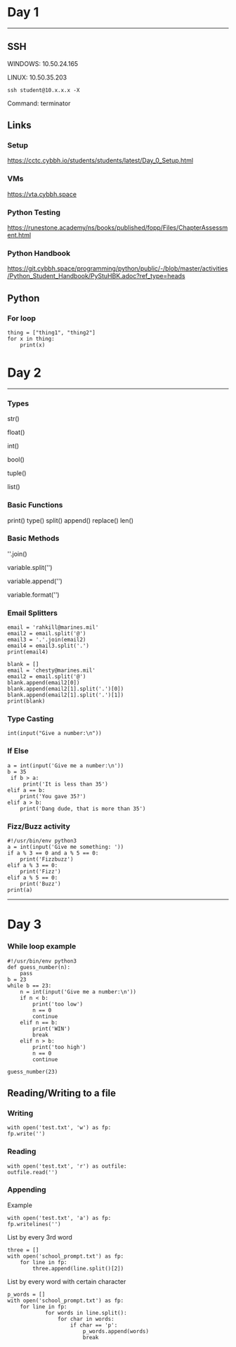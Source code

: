 # Day 1

<hr>

## SSH

WINDOWS:
10.50.24.165

LINUX:
10.50.35.203

```ssh student@10.x.x.x -X```

Command:
terminator

## Links

### Setup

https://cctc.cybbh.io/students/students/latest/Day_0_Setup.html

### VMs

https://vta.cybbh.space

### Python Testing
https://runestone.academy/ns/books/published/fopp/Files/ChapterAssessment.html

### Python Handbook

https://git.cybbh.space/programming/python/public/-/blob/master/activities/Python_Student_Handbook/PyStuHBK.adoc?ref_type=heads




## Python

### For loop

```
thing = ["thing1", "thing2"]
for x in thing:
    print(x)
```


# Day 2

<hr>

### Types

str() 

float() 

int() 

bool() 

tuple() 

list()

### Basic Functions

print() 
type() 
split() 
append()
replace()
len()

### Basic Methods

''.join()

variable.split('')

variable.append('')

variable.format('')


### Email Splitters
```
email = 'rahkill@marines.mil'
email2 = email.split('@')
email3 = '.'.join(email2)
email4 = email3.split('.')
print(email4)
```
```
blank = []
email = 'chesty@marines.mil'
email2 = email.split('@')
blank.append(email2[0])
blank.append(email2[1].split('.')[0])
blank.append(email2[1].split('.')[1])
print(blank)
```
### Type Casting

```
int(input("Give a number:\n"))
```
### If Else

```
a = int(input('Give me a number:\n'))
b = 35
 if b > a:
     print('It is less than 35')
elif a == b:
    print('You gave 35?')
elif a > b:
    print('Dang dude, that is more than 35')
```
### Fizz/Buzz activity
```
#!/usr/bin/env python3
a = int(input('Give me something: '))
if a % 3 == 0 and a % 5 == 0:
    print('Fizzbuzz')
elif a % 3 == 0:
    print('Fizz')
elif a % 5 == 0:
    print('Buzz')
print(a)

```
<hr>

# Day 3


### While loop example
```
#!/usr/bin/env python3
def guess_number(n):
    pass
b = 23
while b == 23: 
    n = int(input('Give me a number:\n'))
    if n < b:
        print('too low')
        n == 0
        continue
    elif n == b:
        print('WIN')
        break
    elif n > b:
        print('too high')
        n == 0
        continue

guess_number(23)

```

## Reading/Writing to a file

### Writing

```
with open('test.txt', 'w') as fp:
fp.write('')
```

### Reading

```
with open('test.txt', 'r') as outfile:
outfile.read('')
```

### Appending

Example

```
with open('test.txt', 'a') as fp:
fp.writelines('')
```

List by every 3rd word

```
three = []
with open('school_prompt.txt') as fp:
    for line in fp:
        three.append(line.split()[2])
```

List by every word with certain character

```
p_words = []
with open('school_prompt.txt') as fp:
    for line in fp:
            for words in line.split():
                for char in words:
                    if char == 'p':
                        p_words.append(words)
                        break
```
